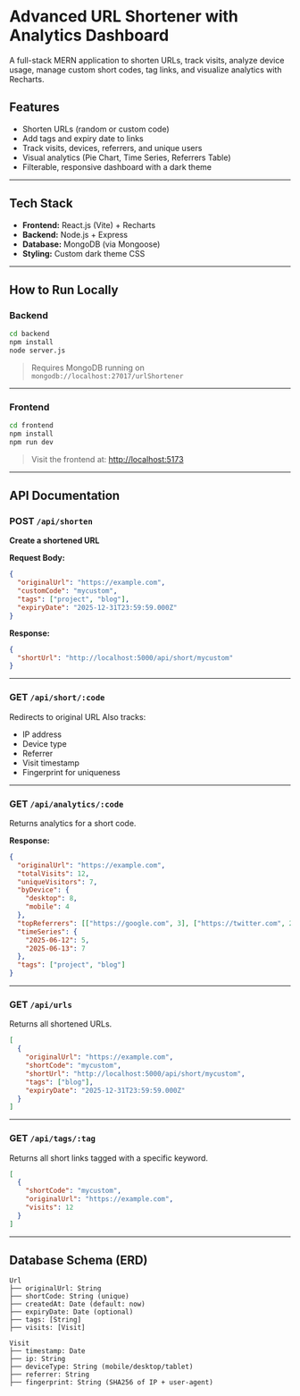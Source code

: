 
#  Advanced URL Shortener with Analytics Dashboard

A full-stack MERN application to shorten URLs, track visits, analyze device usage, manage custom short codes, tag links, and visualize analytics with Recharts.

## Features

-  Shorten URLs (random or custom code)
-  Add tags and expiry date to links
-  Track visits, devices, referrers, and unique users
-  Visual analytics (Pie Chart, Time Series, Referrers Table)
-  Filterable, responsive dashboard with a dark theme

---

##  Tech Stack

- **Frontend:** React.js (Vite) + Recharts
- **Backend:** Node.js + Express
- **Database:** MongoDB (via Mongoose)
- **Styling:** Custom dark theme CSS

---

##  How to Run Locally

###  Backend

```bash
cd backend
npm install
node server.js
````

> Requires MongoDB running on `mongodb://localhost:27017/urlShortener`

---

###  Frontend

```bash
cd frontend
npm install
npm run dev
```

> Visit the frontend at: [http://localhost:5173](http://localhost:5173)

---

## API Documentation

### POST `/api/shorten`

**Create a shortened URL**

**Request Body:**

```json
{
  "originalUrl": "https://example.com",
  "customCode": "mycustom",
  "tags": ["project", "blog"],
  "expiryDate": "2025-12-31T23:59:59.000Z"
}
```

**Response:**

```json
{
  "shortUrl": "http://localhost:5000/api/short/mycustom"
}
```

---

### GET `/api/short/:code`

Redirects to original URL
Also tracks:

* IP address
* Device type
* Referrer
* Visit timestamp
* Fingerprint for uniqueness

---

### GET `/api/analytics/:code`

Returns analytics for a short code.

**Response:**

```json
{
  "originalUrl": "https://example.com",
  "totalVisits": 12,
  "uniqueVisitors": 7,
  "byDevice": {
    "desktop": 8,
    "mobile": 4
  },
  "topReferrers": [["https://google.com", 3], ["https://twitter.com", 2]],
  "timeSeries": {
    "2025-06-12": 5,
    "2025-06-13": 7
  },
  "tags": ["project", "blog"]
}
```

---

### GET `/api/urls`

Returns all shortened URLs.

```json
[
  {
    "originalUrl": "https://example.com",
    "shortCode": "mycustom",
    "shortUrl": "http://localhost:5000/api/short/mycustom",
    "tags": ["blog"],
    "expiryDate": "2025-12-31T23:59:59.000Z"
  }
]
```

---

### GET `/api/tags/:tag`

Returns all short links tagged with a specific keyword.

```json
[
  {
    "shortCode": "mycustom",
    "originalUrl": "https://example.com",
    "visits": 12
  }
]
```

---

## Database Schema (ERD)

```
Url
├── originalUrl: String
├── shortCode: String (unique)
├── createdAt: Date (default: now)
├── expiryDate: Date (optional)
├── tags: [String]
├── visits: [Visit]

Visit
├── timestamp: Date
├── ip: String
├── deviceType: String (mobile/desktop/tablet)
├── referrer: String
├── fingerprint: String (SHA256 of IP + user-agent)
```
